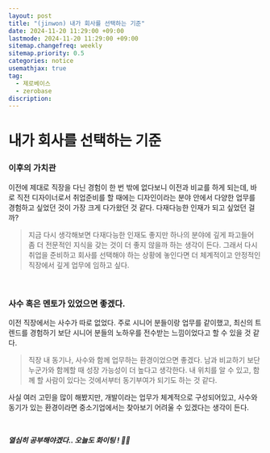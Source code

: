 ```yaml
---
layout: post
title: "(jinwon) 내가 회사를 선택하는 기준"
date: 2024-11-20 11:29:00 +09:00
lastmode: 2024-11-20 11:29:00 +09:00
sitemap.changefreq: weekly
sitemap.priority: 0.5
categories: notice
usemathjax: true
tag:
  - 제로베이스
  - zerobase
discription:
---
```


# 내가 회사를 선택하는 기준

### 이후의 가치관

이전에 제대로 직장을 다닌 경험이 한 번 밖에 없다보니 이전과 비교를 하게 되는데, 바로 직전 디자이너로서 취업준비를 할 때에는 디자인이라는 분야 안에서 다양한 업무를 경험하고 싶었던 것이 가장 크게 다가왔던 것 같다. 다재다능한 인재가 되고 싶었던 걸까?

> 지금 다시 생각해보면 다재다능한 인재도 좋지만 하나의 분야에 깊게 파고들어 좀 더 전문적인 지식을 갖는 것이 더 좋지 않을까 하는 생각이 든다. 그래서 다시 취업을 준비하고 회사를 선택해야 하는 상황에 놓인다면 더 체계적이고 안정적인 직장에서 깊게 업무에 임하고 싶다.

<br>

### 사수 혹은 멘토가 있었으면 좋겠다.

이전 직장에서는 사수가 따로 없었다. 주로 시니어 분들이랑 업무를 같이했고, 최신의 트렌드를 경험하기 보단 시니어 분들의 노하우를 전수받는 느낌이었다고 할 수 있을 것 같다.

> 직장 내 동기나, 사수와 함께 업무하는 환경이었으면 좋겠다. 남과 비교하기 보단 누군가와 함께할 때 성장 가능성이 더 높다고 생각한다. 내 위치를 알 수 있고, 함께 할 사람이 있다는 것에서부터 동기부여가 되기도 하는 것 같다.

사실 여러 고민을 많이 해봤지만, 개발이라는 업무가 체계적으로 구성되어있고, 사수와 동기가 있는 환경이라면 중소기업에서는 찾아보기 어려울 수 있겠다는 생각이 든다.

<br>

**_열심히 공부해야겠다.. 오늘도 화이팅 ! 🧑‍💻_**
